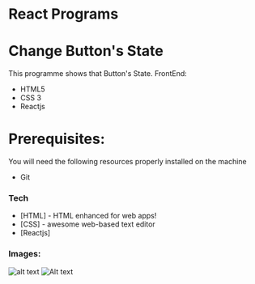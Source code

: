 # React Programs
# Change Button's State

This programme shows that Button's State.
FrontEnd:
  - HTML5
  - CSS 3
  - Reactjs
# Prerequisites:
You will need the following resources properly installed on the machine
  - Git

### Tech
* [HTML] - HTML enhanced for web apps!
* [CSS] - awesome web-based text editor
* [Reactjs]

### Images:
![alt text](https://raw.githubusercontent.com/windycoolguy/react/master/screen.png)
![Alt text](screen.png "Title")